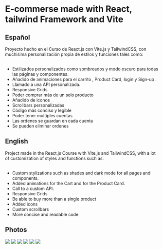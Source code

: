 <h1 align="left">E-commerse made with React, tailwind Framework and Vite </h2>

<h2 align="left">Español</h2>
Proyecto hecho en el Curso de React.js con Vite.js y TailwindCSS, con muchisima personalización propia de estilos y funciones tales como:
‎ ‎ ‎ ‎ ‎ ‎ ‎ ‎ ‎ ‎ ‎ ‎ ‎ ‎ ‎ ‎ ‎ ‎ ‎ ‎ ‎ ‎ ‎ ‎ ‎ ‎ ‎ ‎ ‎ ‎ ‎ ‎ ‎ ‎ ‎ ‎ ‎ ‎ ‎ ‎ ‎ ‎ ‎ ‎ ‎ ‎ ‎ ‎ ‎ ‎ ‎ ‎ ‎ ‎ ‎ ‎ ‎

- Estilizados personalizados como sombreados y modo oscuro para todas las páginas y componentes.
- Añadido de animaciones para el carrito , Product Card, login y Sign-up .
- Llamado a una API personalizada.
- Responsive Grids
- Poder comprar más de un solo producto
- Añadido de iconos
- Scrollbars personalizadas
- Código más conciso y legible
- Poder tener multiples cuentas
- Las ordenes se guardan en cada cuenta
- Se pueden eliminar ordenes

<h2 align="left">English</h2>
Project made in the React.js Course with Vite.js and TailwindCSS, with a lot of customization of styles and functions such as:
‎ ‎ ‎ ‎ ‎ ‎ ‎ ‎ ‎ ‎ ‎ ‎ ‎ ‎ ‎ ‎ ‎ ‎ ‎ ‎ ‎ ‎ ‎ ‎ ‎ ‎ ‎ ‎ ‎ ‎ ‎ ‎ ‎ ‎ ‎ ‎ ‎ ‎ ‎ ‎ ‎ ‎ ‎ ‎ ‎ ‎ ‎ ‎ ‎ ‎ ‎ ‎ ‎ ‎ ‎ ‎ ‎

- Custom stylizations such as shades and dark mode for all pages and components.
- Added animations for the Cart and for the Product Card.
- Call to a custom API.
- Responsive Grids
- Be able to buy more than a single product
- Added icons
- Custom scrollbars
- More concise and readable code

<h2 align="left">Photos</h2>

<img src="https://github.com/ginogiorgi/reactWithViteAndTailwindCSS/blob/main/screenshots/pagina-principal.PNG?raw=true" />
<img src="https://github.com/ginogiorgi/reactWithViteAndTailwindCSS/blob/main/screenshots/pagina-categoria.PNG?raw=true" />
<img src="https://github.com/ginogiorgi/reactWithViteAndTailwindCSS/blob/main/screenshots/product-detail.PNG?raw=true" />
<img src="https://github.com/ginogiorgi/reactWithViteAndTailwindCSS/blob/main/screenshots/shoping-cart.PNG?raw=true" />
<img src="https://github.com/ginogiorgi/reactWithViteAndTailwindCSS/blob/main/screenshots/my-order.PNG?raw=true" />
<img src="https://github.com/ginogiorgi/reactWithViteAndTailwindCSS/blob/main/screenshots/my-orders.PNG?raw=true" />
